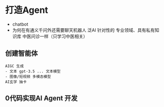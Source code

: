 # 打造Agent

- chatbot
- 为何在有通义千问外还需要聊天机器人
    泛AI
    针对性的
    专业领域、具有私有知识库
    中医问诊一样（只学习中医相关）

## 创建智能体
    AIGC 生成
    - 文本 gpt-3.5 ... 文本模型
    - 图像/短视频 多模态模型
    AI玄学 抽卡

## 0代码实现AI Agent 开发